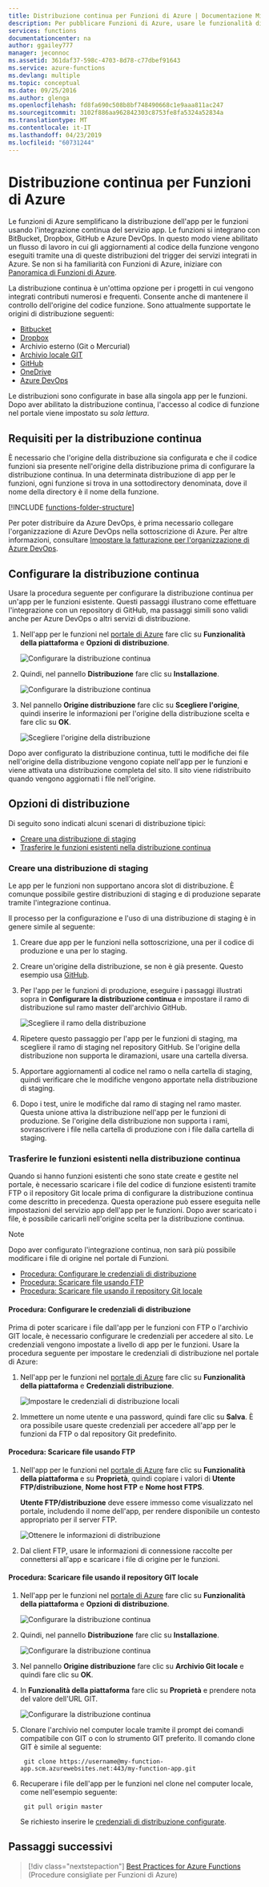 ```yaml
---
title: Distribuzione continua per Funzioni di Azure | Documentazione Microsoft
description: Per pubblicare Funzioni di Azure, usare le funzionalità di distribuzione continua del servizio app di Azure.
services: functions
documentationcenter: na
author: ggailey777
manager: jeconnoc
ms.assetid: 361daf37-598c-4703-8d78-c77dbef91643
ms.service: azure-functions
ms.devlang: multiple
ms.topic: conceptual
ms.date: 09/25/2016
ms.author: glenga
ms.openlocfilehash: fd8fa690c508b8bf748490668c1e9aaa811ac247
ms.sourcegitcommit: 3102f886aa962842303c8753fe8fa5324a52834a
ms.translationtype: MT
ms.contentlocale: it-IT
ms.lasthandoff: 04/23/2019
ms.locfileid: "60731244"
---
```

# <a name="continuous-deployment-for-azure-functions"></a>Distribuzione continua per Funzioni di Azure
Le funzioni di Azure semplificano la distribuzione dell'app per le funzioni usando l'integrazione continua del servizio app. Le funzioni si integrano con BitBucket, Dropbox, GitHub e Azure DevOps. In questo modo viene abilitato un flusso di lavoro in cui gli aggiornamenti al codice della funzione vengono eseguiti tramite una di queste distribuzioni del trigger dei servizi integrati in Azure. Se non si ha familiarità con Funzioni di Azure, iniziare con [Panoramica di Funzioni di Azure](functions-overview.md).

La distribuzione continua è un'ottima opzione per i progetti in cui vengono integrati contributi numerosi e frequenti. Consente anche di mantenere il controllo dell'origine del codice funzione. Sono attualmente supportate le origini di distribuzione seguenti:

* [Bitbucket](https://bitbucket.org/)
* [Dropbox](https://www.dropbox.com/)
* Archivio esterno (Git o Mercurial)
* [Archivio locale GIT](../app-service/deploy-local-git.md)
* [GitHub](https://github.com)
* [OneDrive](https://onedrive.live.com/)
* [Azure DevOps](https://azure.microsoft.com/services/devops/)

Le distribuzioni sono configurate in base alla singola app per le funzioni. Dopo aver abilitato la distribuzione continua, l'accesso al codice di funzione nel portale viene impostato su *sola lettura*.

## <a name="continuous-deployment-requirements"></a>Requisiti per la distribuzione continua

È necessario che l'origine della distribuzione sia configurata e che il codice funzioni sia presente nell'origine della distribuzione prima di configurare la distribuzione continua. In una determinata distribuzione di app per le funzioni, ogni funzione si trova in una sottodirectory denominata, dove il nome della directory è il nome della funzione.  

[!INCLUDE [functions-folder-structure](../../includes/functions-folder-structure.md)]

Per poter distribuire da Azure DevOps, è prima necessario collegare l'organizzazione di Azure DevOps nella sottoscrizione di Azure. Per altre informazioni, consultare [Impostare la fatturazione per l'organizzazione di Azure DevOps](https://docs.microsoft.com/azure/devops/organizations/billing/set-up-billing-for-your-organization-vs?view=vsts#set-up-billing-via-the-azure-portal).

## <a name="set-up-continuous-deployment"></a>Configurare la distribuzione continua
Usare la procedura seguente per configurare la distribuzione continua per un'app per le funzioni esistente. Questi passaggi illustrano come effettuare l'integrazione con un repository di GitHub, ma passaggi simili sono validi anche per Azure DevOps o altri servizi di distribuzione.

1. Nell'app per le funzioni nel [portale di Azure](https://portal.azure.com) fare clic su **Funzionalità della piattaforma** e **Opzioni di distribuzione**. 
   
    ![Configurare la distribuzione continua](./media/functions-continuous-deployment/setup-deployment.png)
 
2. Quindi, nel pannello **Distribuzione** fare clic su **Installazione**.
 
    ![Configurare la distribuzione continua](./media/functions-continuous-deployment/setup-deployment-1.png)
   
3. Nel pannello **Origine distribuzione** fare clic su **Scegliere l'origine**, quindi inserire le informazioni per l'origine della distribuzione scelta e fare clic su **OK**.
   
    ![Scegliere l'origine della distribuzione](./media/functions-continuous-deployment/choose-deployment-source.png)

Dopo aver configurato la distribuzione continua, tutti le modifiche dei file nell'origine della distribuzione vengono copiate nell'app per le funzioni e viene attivata una distribuzione completa del sito. Il sito viene ridistribuito quando vengono aggiornati i file nell'origine.

## <a name="deployment-options"></a>Opzioni di distribuzione

Di seguito sono indicati alcuni scenari di distribuzione tipici:

- [Creare una distribuzione di staging](#staging)
- [Trasferire le funzioni esistenti nella distribuzione continua](#existing)

<a name="staging"></a>
### <a name="create-a-staging-deployment"></a>Creare una distribuzione di staging

Le app per le funzioni non supportano ancora slot di distribuzione. È comunque possibile gestire distribuzioni di staging e di produzione separate tramite l'integrazione continua.

Il processo per la configurazione e l'uso di una distribuzione di staging è in genere simile al seguente:

1. Creare due app per le funzioni nella sottoscrizione, una per il codice di produzione e una per lo staging. 

2. Creare un'origine della distribuzione, se non è già presente. Questo esempio usa [GitHub].

3. Per l'app per le funzioni di produzione, eseguire i passaggi illustrati sopra in **Configurare la distribuzione continua** e impostare il ramo di distribuzione sul ramo master dell'archivio GitHub.
   
    ![Scegliere il ramo della distribuzione](./media/functions-continuous-deployment/choose-deployment-branch.png)

4. Ripetere questo passaggio per l'app per le funzioni di staging, ma scegliere il ramo di staging nel repository GitHub. Se l'origine della distribuzione non supporta le diramazioni, usare una cartella diversa.
    
5. Apportare aggiornamenti al codice nel ramo o nella cartella di staging, quindi verificare che le modifiche vengono apportate nella distribuzione di staging.

6. Dopo i test, unire le modifiche dal ramo di staging nel ramo master. Questa unione attiva la distribuzione nell'app per le funzioni di produzione. Se l'origine della distribuzione non supporta i rami, sovrascrivere i file nella cartella di produzione con i file dalla cartella di staging.

<a name="existing"></a>
### <a name="move-existing-functions-to-continuous-deployment"></a>Trasferire le funzioni esistenti nella distribuzione continua
Quando si hanno funzioni esistenti che sono state create e gestite nel portale, è necessario scaricare i file del codice di funzione esistenti tramite FTP o il repository Git locale prima di configurare la distribuzione continua come descritto in precedenza. Questa operazione può essere eseguita nelle impostazioni del servizio app dell'app per le funzioni. Dopo aver scaricato i file, è possibile caricarli nell'origine scelta per la distribuzione continua.

> [!NOTE]
> Dopo aver configurato l'integrazione continua, non sarà più possibile modificare i file di origine nel portale di Funzioni.

- [Procedura: Configurare le credenziali di distribuzione](#credentials)
- [Procedura: Scaricare file usando FTP](#downftp)
- [Procedura: Scaricare file usando il repository Git locale](#downgit)

<a name="credentials"></a>
#### <a name="how-to-configure-deployment-credentials"></a>Procedura: Configurare le credenziali di distribuzione
Prima di poter scaricare i file dall'app per le funzioni con FTP o l'archivio GIT locale, è necessario configurare le credenziali per accedere al sito. Le credenziali vengono impostate a livello di app per le funzioni. Usare la procedura seguente per impostare le credenziali di distribuzione nel portale di Azure:

1. Nell'app per le funzioni nel [portale di Azure](https://portal.azure.com) fare clic su **Funzionalità della piattaforma** e **Credenziali distribuzione**.
   
    ![Impostare le credenziali di distribuzione locali](./media/functions-continuous-deployment/setup-deployment-credentials.png)

2. Immettere un nome utente e una password, quindi fare clic su **Salva**. È ora possibile usare queste credenziali per accedere all'app per le funzioni da FTP o dal repository Git predefinito.

<a name="downftp"></a>
#### <a name="how-to-download-files-using-ftp"></a>Procedura: Scaricare file usando FTP

1. Nell'app per le funzioni nel [portale di Azure](https://portal.azure.com) fare clic su **Funzionalità della piattaforma** e su **Proprietà**, quindi copiare i valori di **Utente FTP/distribuzione**, **Nome host FTP** e **Nome host FTPS**.  

    **Utente FTP/distribuzione** deve essere immesso come visualizzato nel portale, includendo il nome dell'app, per rendere disponibile un contesto appropriato per il server FTP.
   
    ![Ottenere le informazioni di distribuzione](./media/functions-continuous-deployment/get-deployment-credentials.png)

2. Dal client FTP, usare le informazioni di connessione raccolte per connettersi all'app e scaricare i file di origine per le funzioni.

<a name="downgit"></a>
#### <a name="how-to-download-files-using-a-local-git-repository"></a>Procedura: Scaricare file usando il repository GIT locale

1. Nell'app per le funzioni nel [portale di Azure](https://portal.azure.com) fare clic su **Funzionalità della piattaforma** e **Opzioni di distribuzione**. 
   
    ![Configurare la distribuzione continua](./media/functions-continuous-deployment/setup-deployment.png)
 
2. Quindi, nel pannello **Distribuzione** fare clic su **Installazione**.
 
    ![Configurare la distribuzione continua](./media/functions-continuous-deployment/setup-deployment-1.png)
   
2. Nel pannello **Origine distribuzione** fare clic su **Archivio Git locale** e quindi fare clic su **OK**.

3. In **Funzionalità della piattaforma** fare clic su **Proprietà** e prendere nota del valore dell'URL GIT. 
   
    ![Configurare la distribuzione continua](./media/functions-continuous-deployment/get-local-git-deployment-url.png)

4. Clonare l'archivio nel computer locale tramite il prompt dei comandi compatibile con GIT o con lo strumento GIT preferito. Il comando clone GIT è simile al seguente:
   
        git clone https://username@my-function-app.scm.azurewebsites.net:443/my-function-app.git

5. Recuperare i file dell'app per le funzioni nel clone nel computer locale, come nell'esempio seguente:
   
        git pull origin master
   
    Se richiesto inserire le [credenziali di distribuzione configurate](#credentials).  

[GitHub]: https://github.com/

## <a name="next-steps"></a>Passaggi successivi

> [!div class="nextstepaction"]
> [Best Practices for Azure Functions](functions-best-practices.md) (Procedure consigliate per Funzioni di Azure)
